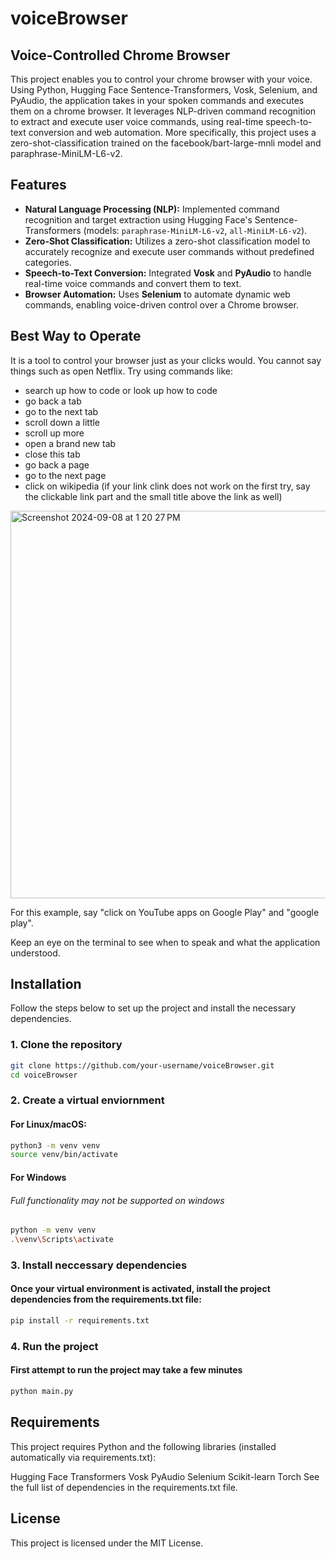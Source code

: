 # voiceBrowser

## Voice-Controlled Chrome Browser

This project enables you to control your chrome browser with your voice. Using Python, Hugging Face Sentence-Transformers, Vosk, Selenium, and PyAudio, the application takes in your spoken commands and executes them on a chrome browser. It leverages NLP-driven command recognition to extract and execute user voice commands, using real-time speech-to-text conversion and web automation. More specifically, this project uses a zero-shot-classification trained on the facebook/bart-large-mnli model and paraphrase-MiniLM-L6-v2.


## Features

- **Natural Language Processing (NLP):** Implemented command recognition and target extraction using Hugging Face's Sentence-Transformers (models: `paraphrase-MiniLM-L6-v2`, `all-MiniLM-L6-v2`).
- **Zero-Shot Classification:** Utilizes a zero-shot classification model to accurately recognize and execute user commands without predefined categories.
- **Speech-to-Text Conversion:** Integrated **Vosk** and **PyAudio** to handle real-time voice commands and convert them to text.
- **Browser Automation:** Uses **Selenium** to automate dynamic web commands, enabling voice-driven control over a Chrome browser.

## Best Way to Operate
It is a tool to control your browser just as your clicks would. You cannot say things such as open Netflix. 
Try using commands like:
- search up how to code or look up how to code
- go back a tab
- go to the next tab
- scroll down a little
- scroll up more
- open a brand new tab
- close this tab
- go back a page
- go to the next page
- click on wikipedia (if your link clink does not work on the first try, say the clickable link part and the small title above the link as well)
<img width="620" alt="Screenshot 2024-09-08 at 1 20 27 PM" src="https://github.com/user-attachments/assets/844aa934-b937-4440-b632-90ecc98eb66a">

For this example, say "click on YouTube apps on Google Play" and "google play".


Keep an eye on the terminal to see when to speak and what the application understood. 

## Installation

Follow the steps below to set up the project and install the necessary dependencies.

### 1. Clone the repository

```bash
git clone https://github.com/your-username/voiceBrowser.git
cd voiceBrowser
```
### 2. Create a virtual enviornment

#### For Linux/macOS:

```bash
python3 -m venv venv
source venv/bin/activate
```

#### For Windows
###### Full functionality may not be supported on windows
``` bash
python -m venv venv
.\venv\Scripts\activate
```

### 3. Install neccessary dependencies
#### Once your virtual environment is activated, install the project dependencies from the requirements.txt file:
```bash
pip install -r requirements.txt
```

### 4. Run the project
#### First attempt to run the project may take a few minutes
```bash
python main.py
```


## Requirements
This project requires Python and the following libraries (installed automatically via requirements.txt):

Hugging Face Transformers
Vosk
PyAudio
Selenium
Scikit-learn
Torch
See the full list of dependencies in the requirements.txt file.

## License
This project is licensed under the MIT License.

